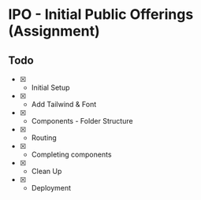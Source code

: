 # IPO - Initial Public Offerings (Assignment)

## Todo

- [x] - Initial Setup
- [x] - Add Tailwind & Font
- [x] - Components - Folder Structure
- [x] - Routing
- [x] - Completing components
- [x] - Clean Up
- [x] - Deployment
